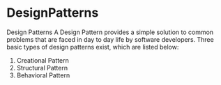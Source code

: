 # DesignPatterns
Design Patterns
A Design Pattern provides a simple solution to common problems that are faced in day to day life by software developers. Three basic types of design patterns exist, which are listed below:
1) Creational Pattern
2) Structural Pattern
3) Behavioral Pattern
